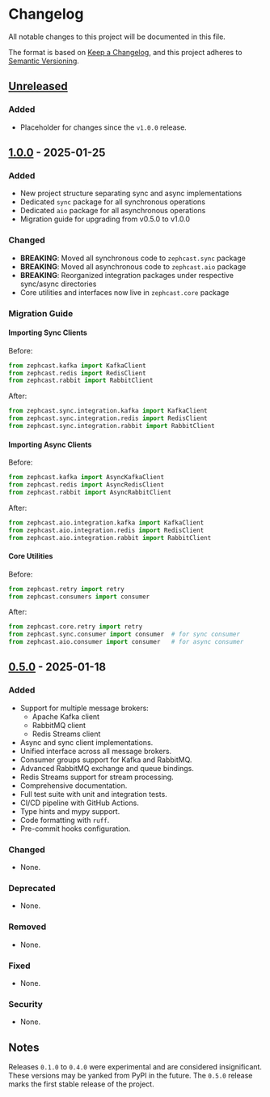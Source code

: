 # Changelog

All notable changes to this project will be documented in this file.

The format is based on [Keep a Changelog](https://keepachangelog.com/en/1.0.0/),
and this project adheres to [Semantic Versioning](https://semver.org/spec/v2.0.0.html).

## [Unreleased]
### Added
- Placeholder for changes since the `v1.0.0` release.

## [1.0.0] - 2025-01-25
### Added
- New project structure separating sync and async implementations
- Dedicated `sync` package for all synchronous operations
- Dedicated `aio` package for all asynchronous operations
- Migration guide for upgrading from v0.5.0 to v1.0.0

### Changed
- **BREAKING**: Moved all synchronous code to `zephcast.sync` package
- **BREAKING**: Moved all asynchronous code to `zephcast.aio` package
- **BREAKING**: Reorganized integration packages under respective sync/async directories
- Core utilities and interfaces now live in `zephcast.core` package

### Migration Guide
#### Importing Sync Clients
Before:
```python
from zephcast.kafka import KafkaClient
from zephcast.redis import RedisClient
from zephcast.rabbit import RabbitClient
```

After:
```python
from zephcast.sync.integration.kafka import KafkaClient
from zephcast.sync.integration.redis import RedisClient
from zephcast.sync.integration.rabbit import RabbitClient
```

#### Importing Async Clients
Before:
```python
from zephcast.kafka import AsyncKafkaClient
from zephcast.redis import AsyncRedisClient
from zephcast.rabbit import AsyncRabbitClient
```

After:
```python
from zephcast.aio.integration.kafka import KafkaClient
from zephcast.aio.integration.redis import RedisClient
from zephcast.aio.integration.rabbit import RabbitClient
```

#### Core Utilities
Before:
```python
from zephcast.retry import retry
from zephcast.consumers import consumer
```

After:
```python
from zephcast.core.retry import retry
from zephcast.sync.consumer import consumer  # for sync consumer
from zephcast.aio.consumer import consumer   # for async consumer
```

## [0.5.0] - 2025-01-18
### Added
- Support for multiple message brokers:
  - Apache Kafka client
  - RabbitMQ client
  - Redis Streams client
- Async and sync client implementations.
- Unified interface across all message brokers.
- Consumer groups support for Kafka and RabbitMQ.
- Advanced RabbitMQ exchange and queue bindings.
- Redis Streams support for stream processing.
- Comprehensive documentation.
- Full test suite with unit and integration tests.
- CI/CD pipeline with GitHub Actions.
- Type hints and mypy support.
- Code formatting with `ruff`.
- Pre-commit hooks configuration.

### Changed
- None.

### Deprecated
- None.

### Removed
- None.

### Fixed
- None.

### Security
- None.

## Notes
Releases `0.1.0` to `0.4.0` were experimental and are considered insignificant. These versions may be yanked from PyPI in the future. The `0.5.0` release marks the first stable release of the project.

[Unreleased]: https://github.com/zbytealchemy/zephcast/compare/v1.0.0...HEAD
[1.0.0]: https://github.com/zbytealchemy/zephcast/compare/v0.5.0...v1.0.0
[0.5.0]: https://github.com/zbytealchemy/zephcast/releases/tag/v0.5.0
